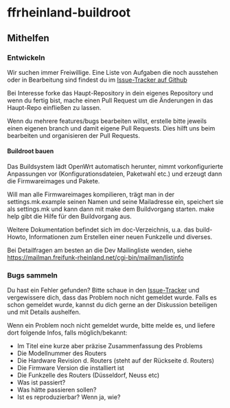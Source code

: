 # ffrheinland-buildroot

## Mithelfen

### Entwickeln
Wir suchen immer Freiwillige. Eine Liste von Aufgaben die noch ausstehen
oder in Bearbeitung sind findest du im [Issue-Tracker auf Github](https://github.com/fNordeingang/ffrheinland-buildroot/issues)

Bei Interesse forke das Haupt-Repository in dein eigenes Repository und wenn
du fertig bist, mache einen Pull Request um die Änderungen in das Haupt-Repo
einfließen zu lassen.

Wenn du mehrere features/bugs bearbeiten willst, erstelle bitte jeweils einen
eigenen branch und damit eigene Pull Requests. Dies hilft uns beim bearbeiten
und organisieren der Pull Requests.

#### Buildroot bauen
Das Buildsystem lädt OpenWrt automatisch herunter, nimmt vorkonfigurierte
Anpassungen vor (Konfigurationsdateien, Paketwahl etc.) und erzeugt dann die
Firmwareimages und Pakete.

Will man alle Firmwareimages kompilieren, trägt man in der settings.mk.example
seinen Namen und seine Mailadresse ein, speichert sie als settings.mk  und kann 
dann mit make dem Buildvorgang starten. make help gibt die Hilfe für den 
Buildvorgang aus.

Weitere Dokumentation befindet sich im doc-Verzeichnis, u.a. das build-Howto,
Informationen zum Erstellen einer neuen Funkzelle und diverses.

Bei Detailfragen am besten an die Dev Mailingliste wenden, siehe
https://mailman.freifunk-rheinland.net/cgi-bin/mailman/listinfo

### Bugs sammeln
Du hast ein Fehler gefunden? Bitte schaue in den [Issue-Tracker](https://github.com/fNordeingang/ffrheinland-buildroot/issues)
und vergewissere dich, dass das Problem noch nicht gemeldet wurde. Falls es
schon gemeldet wurde, kannst du dich gerne an der Diskussion beteiligen und
mit Details aushelfen.

Wenn ein Problem noch nicht gemeldet wurde, bitte melde es, und liefere dort
folgende Infos, falls möglich/bekannt:
- Im Titel eine kurze aber präzise Zusammenfassung des Problems
- Die Modellnummer des Routers
- Die Hardware Revision d. Routers (steht auf der Rückseite d. Routers)
- Die Firmware Version die installiert ist
- Die Funkzelle des Routers (Düsseldorf, Neuss etc)
- Was ist passiert?
- Was hätte passieren sollen?
- Ist es reproduzierbar? Wenn ja, wie?
